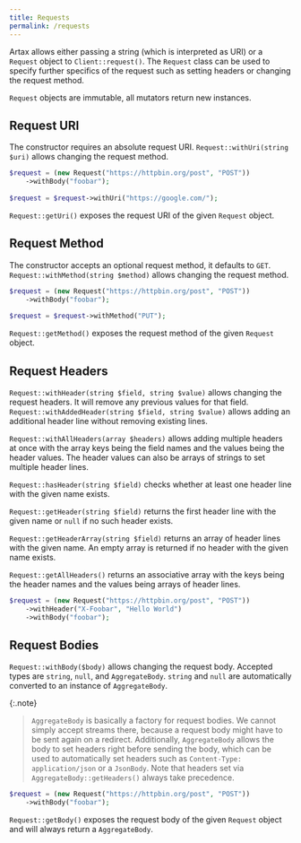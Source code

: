 ```yaml
---
title: Requests
permalink: /requests
---
```

Artax allows either passing a string (which is interpreted as URI) or a `Request` object to `Client::request()`. The `Request` class can be used to specify further specifics of the request such as setting headers or changing the request method.

`Request` objects are immutable, all mutators return new instances.

## Request URI

The constructor requires an absolute request URI. `Request::withUri(string $uri)` allows changing the request method.

```php
$request = (new Request("https://httpbin.org/post", "POST"))
    ->withBody("foobar");
    
$request = $request->withUri("https://google.com/");
```

`Request::getUri()` exposes the request URI of the given `Request` object.

## Request Method

The constructor accepts an optional request method, it defaults to `GET`. `Request::withMethod(string $method)` allows changing the request method.

```php
$request = (new Request("https://httpbin.org/post", "POST"))
    ->withBody("foobar");
    
$request = $request->withMethod("PUT");
```

`Request::getMethod()` exposes the request method of the given `Request` object.

## Request Headers

`Request::withHeader(string $field, string $value)` allows changing the request headers. It will remove any previous values for that field. `Request::withAddedHeader(string $field, string $value)` allows adding an additional header line without removing existing lines.
 
`Request::withAllHeaders(array $headers)` allows adding multiple headers at once with the array keys being the field names and the values being the header values. The header values can also be arrays of strings to set multiple header lines.

`Request::hasHeader(string $field)` checks whether at least one header line with the given name exists.

`Request::getHeader(string $field)` returns the first header line with the given name or `null` if no such header exists.

`Request::getHeaderArray(string $field)` returns an array of header lines with the given name. An empty array is returned if no header with the given name exists.

`Request::getAllHeaders()` returns an associative array with the keys being the header names and the values being arrays of header lines.

```php
$request = (new Request("https://httpbin.org/post", "POST"))
    ->withHeader("X-Foobar", "Hello World")
    ->withBody("foobar");
```

## Request Bodies

`Request::withBody($body)` allows changing the request body. Accepted types are `string`, `null`, and `AggregateBody`. `string` and `null` are automatically converted to an instance of `AggregateBody`.

{:.note}
> `AggregateBody` is basically a factory for request bodies. We cannot simply accept streams there, because a request body might have to be sent again on a redirect. Additionally, `AggregateBody` allows the body to set headers right before sending the body, which can be used to automatically set headers such as `Content-Type: application/json` or a `JsonBody`. Note that headers set via `AggregateBody::getHeaders()` always take precedence. 

```php
$request = (new Request("https://httpbin.org/post", "POST"))
    ->withBody("foobar");
```

`Request::getBody()` exposes the request body of the given `Request` object and will always return a `AggregateBody`.
